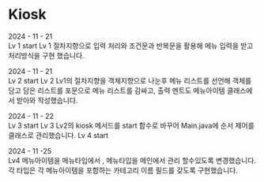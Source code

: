 # Kiosk

2024 - 11 - 21 \
Lv 1 start
Lv 1 절차지향으로 입력 처리와 조건문과 반복문을 활용해 메뉴 입력을 받고 처리방식을 구현
했습니다.

2024 - 11 - 21 \
Lv 2 start
Lv 2 Lv1의 절차지향을 객체지향으로 나눈후 메뉴 리스트를 선언해 객체를 담고
담은 리스트를 포문으로 메뉴 리스트를 감싸고, 출력 멘트도 메뉴아이템 클래스에서 받아와 작성했습니다.

2024 - 11 - 22 \
Lv 3 start
Lv 3 Lv2의 kiosk 메서드를 start 함수로 바꾸어 Main.java에 순서 제어를 클래스로 관리했습니다.
Lv 4 start

2024 - 11 -25 \
Lv4 메뉴아이템을 메뉴타입에서 , 메뉴타입을 메인에서 관리 할수있도록 변경했습니다.
각 타입은 각 메뉴아이템을 포함하는 카테고리 이름 필드를 갖도록 구현했습니다.